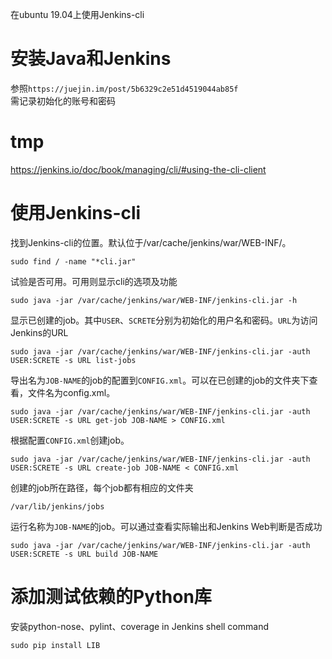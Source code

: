 在ubuntu 19.04上使用Jenkins-cli
# 安装Java和Jenkins
参照`https://juejin.im/post/5b6329c2e51d4519044ab85f`<br>
需记录初始化的账号和密码

# tmp
https://jenkins.io/doc/book/managing/cli/#using-the-cli-client

# 使用Jenkins-cli
找到Jenkins-cli的位置。默认位于/var/cache/jenkins/war/WEB-INF/。
```
sudo find / -name "*cli.jar"
```
试验是否可用。可用则显示cli的选项及功能
```
sudo java -jar /var/cache/jenkins/war/WEB-INF/jenkins-cli.jar -h
```
显示已创建的job。其中`USER`、`SCRETE`分别为初始化的用户名和密码。`URL`为访问Jenkins的URL
```
sudo java -jar /var/cache/jenkins/war/WEB-INF/jenkins-cli.jar -auth USER:SCRETE -s URL list-jobs
```
导出名为`JOB-NAME`的job的配置到`CONFIG.xml`。可以在已创建的job的文件夹下查看，文件名为config.xml。
```
sudo java -jar /var/cache/jenkins/war/WEB-INF/jenkins-cli.jar -auth USER:SCRETE -s URL get-job JOB-NAME > CONFIG.xml
```
根据配置`CONFIG.xml`创建job。
```
sudo java -jar /var/cache/jenkins/war/WEB-INF/jenkins-cli.jar -auth USER:SCRETE -s URL create-job JOB-NAME < CONFIG.xml
```
创建的job所在路径，每个job都有相应的文件夹
```
/var/lib/jenkins/jobs
```
运行名称为`JOB-NAME`的job。可以通过查看实际输出和Jenkins Web判断是否成功
```
sudo java -jar /var/cache/jenkins/war/WEB-INF/jenkins-cli.jar -auth USER:SCRETE -s URL build JOB-NAME
```

# 添加测试依赖的Python库
安装python-nose、pylint、coverage in Jenkins shell command
```
sudo pip install LIB
```
